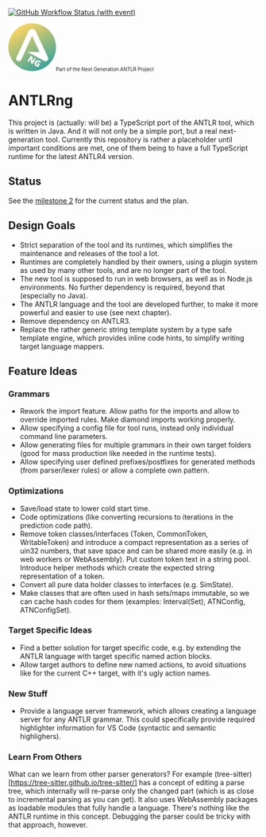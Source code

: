 [![GitHub Workflow Status (with event)](https://img.shields.io/github/actions/workflow/status/mike-lischke/stringtemplate4ts/nodejs.yml?style=for-the-badge&logo=github)](https://github.com/mike-lischke/stringtemplate4ts/actions/workflows/nodejs.yml)

<img src="https://raw.githubusercontent.com/mike-lischke/mike-lischke/master/images/ANTLRng2.svg" title="ANTLR Next Generation" alt="ANTLRng" width="96" height="96"/><label style="font-size: 70%">Part of the Next Generation ANTLR Project</label>


# ANTLRng

This project is (actually: will be) a TypeScript port of the ANTLR tool, which is written in Java. And it will not only be a simple port, but a real next-generation tool. Currently this repository is rather a placeholder until important conditions are met, one of them being to have a full TypeScript runtime for the latest ANTLR4 version.

## Status

See the [milestone 2](https://github.com/mike-lischke/ANTLRng/issues/9) for the current status and the plan.

## Design Goals

- Strict separation of the tool and its runtimes, which simplifies the maintenance and releases of the tool a lot.
- Runtimes are completely handled by their owners, using a plugin system as used by many other tools, and are no longer part of the tool.
- The new tool is supposed to run in web browsers, as well as in Node.js environments. No further dependency is required, beyond that (especially no Java).
- The ANTLR language and the tool are developed further, to make it more powerful and easier to use (see next chapter).
- Remove dependency on ANTLR3.
- Replace the rather generic string template system by a type safe template engine, which provides inline code hints, to simplify writing target language mappers.

## Feature Ideas

### Grammars

- Rework the import feature. Allow paths for the imports and allow to override imported rules. Make diamond imports working properly.
- Allow specifying a config file for tool runs, instead only individual command line parameters.
- Allow generating files for multiple grammars in their own target folders (good for mass production like needed in the runtime tests).
- Allow specifying user defined prefixes/postfixes for generated methods (from parser/lexer rules) or allow a complete own pattern.

### Optimizations

- Save/load state to lower cold start time.
- Code optimizations (like converting recursions to iterations in the prediction code path).
- Remove token classes/interfaces (Token, CommonToken, WritableToken) and introduce a compact representation as a series of uin32 numbers, that save space and can be shared more easily (e.g. in web workers or WebAssembly). Put custom token text in a string pool. Introduce helper methods which create the expected string representation of a token.
- Convert all pure data holder classes to interfaces (e.g. SimState).
- Make classes that are often used in hash sets/maps immutable, so we can cache hash codes for them (examples: Interval(Set), ATNConfig, ATNConfigSet).

### Target Specific Ideas

- Find a better solution for target specific code, e.g. by extending the ANTLR language with target specific named action blocks.
- Allow target authors to define new named actions, to avoid situations like for the current C++ target, with it's ugly action names.

### New Stuff

- Provide a language server framework, which allows creating a language server for any ANTLR grammar. This could specifically provide required highlighter information for VS Code (syntactic and semantic highlighers).

### Learn From Others

What can we learn from other parser generators? For example (tree-sitter)[https://tree-sitter.github.io/tree-sitter/] has a concept of editing a parse tree, which internally will re-parse only the changed part (which is as close to incremental parsing as you can get). It also uses WebAssembly packages as loadable modules that fully handle a language. There's nothing like the ANTLR runtime in this concept. Debugging the parser could be tricky with that approach, however.
